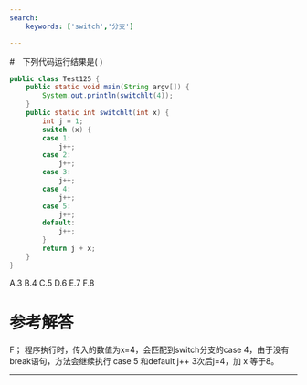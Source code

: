 ```yaml
---
search:
    keywords: ['switch','分支']

---
```



#　下列代码运行结果是( )
```java
public class Test125 {
	public static void main(String argv[]) {
		System.out.println(switchlt(4));
	}
	public static int switchlt(int x) {
		int j = 1;
		switch (x) {
		case 1:
			j++;
		case 2:
			j++;
		case 3:
			j++;
		case 4:
			j++;
		case 5:
			j++;
		default:
			j++;
		}
		return j + x;
	}
}
```
A.3 	B.4 	C.5 	D.6 	E.7 	F.8

# 参考解答
F；
程序执行时，传入的数值为x=4，会匹配到switch分支的case 4，由于没有break语句，方法会继续执行 case 5 和default j++ 3次后j=4，加 x 等于8。

---